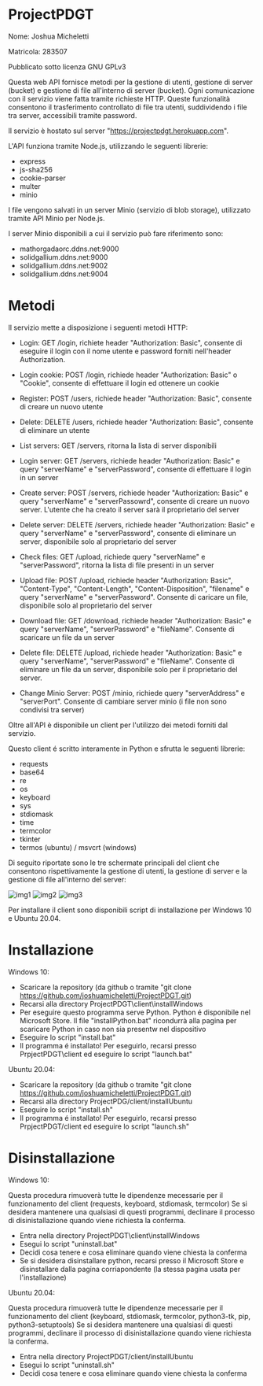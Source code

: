 # ProjectPDGT

Nome: Joshua Micheletti

Matricola: 283507

Pubblicato sotto licenza GNU GPLv3

Questa web API fornisce metodi per la gestione di utenti, gestione di server (bucket) e gestione di file all'interno di server (bucket).
Ogni comunicazione con il servizio viene fatta tramite richieste HTTP.
Queste funzionalità consentono il trasferimento controllato di file tra utenti, suddividendo i file tra server, accessibili tramite password.

Il servizio è hostato sul server "https://projectpdgt.herokuapp.com".

L'API funziona tramite Node.js, utilizzando le seguenti librerie:
- express
- js-sha256
- cookie-parser
- multer
- minio

I file vengono salvati in un server Minio (servizio di blob storage), utilizzato tramite API Minio per Node.js.

I server Minio disponibili a cui il servizio può fare riferimento sono:
- mathorgadaorc.ddns.net:9000
- solidgallium.ddns.net:9000
- solidgallium.ddns.net:9002
- solidgallium.ddns.net:9004

# Metodi

Il servizio mette a disposizione i seguenti metodi HTTP:
- Login: GET /login, richiete header "Authorization: Basic", consente di eseguire il login con il nome utente e password forniti nell'header Authorization.
- Login cookie: POST /login, richiede header "Authorization: Basic" o "Cookie", consente di effettuare il login ed ottenere un cookie
- Register: POST /users, richiede header "Authorization: Basic", consente di creare un nuovo utente
- Delete: DELETE /users, richiede header "Authorization: Basic", consente di eliminare un utente

- List servers: GET /servers, ritorna la lista di server disponibili
- Login server: GET /servers, richiede header "Authorization: Basic" e query "serverName" e "serverPassword", consente di effettuare il login in un server
- Create server: POST /servers, richiede header "Authorization: Basic" e query "serverName" e "serverPassowrd", consente di creare un nuovo server. L'utente che ha creato il server sarà il proprietario del server
- Delete server: DELETE /servers, richiede header "Authorization: Basic" e query "serverName" e "serverPassword", consente di eliminare un server, disponibile solo al proprietario del server

- Check files: GET /upload, richiede query "serverName" e "serverPassword", ritorna la lista di file presenti in un server
- Upload file: POST /upload, richiede header "Authorization: Basic", "Content-Type", "Content-Length", "Content-Disposition", "filename" e query "serverName" e "serverPassword". Consente di caricare un file, disponibile solo al proprietario del server
- Download file: GET /download, richiede header "Authorization: Basic" e query "serverName", "serverPassword" e "fileName". Consente di scaricare un file da un server
- Delete file: DELETE /upload, richiede header "Authorization: Basic" e query "serverName", "serverPassword" e "fileName". Consente di eliminare un file da un server, disponibile solo per il proprietario del server.

- Change Minio Server: POST /minio, richiede query "serverAddress" e "serverPort". Consente di cambiare server minio (i file non sono condivisi tra server)

Oltre all'API è disponibile un client per l'utilizzo dei metodi forniti dal servizio.

Questo client é scritto interamente in Python e sfrutta le seguenti librerie:
- requests
- base64
- re
- os
- keyboard
- sys
- stdiomask
- time
- termcolor
- tkinter
- termos (ubuntu) / msvcrt (windows)

Di seguito riportate sono le tre schermate principali del client che consentono rispettivamente la gestione di utenti, la gestione di server e la gestione di file all'interno del server:

![img1](https://i.ibb.co/DWsLdx9/page1.png)
![img2](https://i.ibb.co/zZZ9GBw/page2.png)
![img3](https://i.ibb.co/svrHWPH/page3.png)


Per installare il client sono disponibili script di installazione per Windows 10 e Ubuntu 20.04.

# Installazione

Windows 10:

- Scaricare la repository (da github o tramite "git clone https://github.com/joshuamicheletti/ProjectPDGT.git)
- Recarsi alla directory ProjectPDGT\client\installWindows
- Per eseguire questo programma serve Python. Python é disponibile nel Microsoft Store. Il file "installPython.bat" ricondurrà alla pagina per scaricare Python in caso non sia presentw nel dispositivo
- Eseguire lo script "install.bat"
- Il programma é installato! Per eseguirlo, recarsi presso PrpjectPDGT\client ed eseguire lo script "launch.bat"


Ubuntu 20.04:

- Scaricare la repository (da github o tramite "git clone https://github.com/joshuamicheletti/ProjectPDGT.git)
- Recarsi alla directory ProjectPDG/client/installUbuntu
- Eseguire lo script "install.sh"
- Il programma é installato! Per eseguirlo, recarsi presso PrpjectPDGT/client ed eseguire lo script "launch.sh"


# Disinstallazione

Windows 10:

Questa procedura rimuoverà tutte le dipendenze mecessarie per il funzionamento del client (requests, keyboard, stdiomask, termcolor)
Se si desidera mantenere una qualsiasi di questi programmi, declinare il processo di disinistallazione quando viene richiesta la conferma.

- Entra nella directory ProjectPDGT\client\installWindows
- Esegui lo script "uninstall.bat"
- Decidi cosa tenere e cosa eliminare quando viene chiesta la conferma
- Se si desidera disinstallare python, recarsi presso il Microsoft Store e disinstallare dalla pagina corriapondente (la stessa pagina usata per l'installazione)


Ubuntu 20.04:

Questa procedura rimuoverà tutte le dipendenze mecessarie per il funzionamento del client (keyboard, stdiomask, termcolor, python3-tk, pip, python3-setuptools)
Se si desidera mantenere una qualsiasi di questi programmi, declinare il processo di disinistallazione quando viene richiesta la conferma.

- Entra nella directory ProjectPDGT/client/installUbuntu
- Esegui lo script "uninstall.sh"
- Decidi cosa tenere e cosa eliminare quando viene chiesta la conferma
